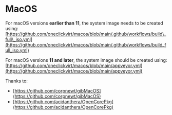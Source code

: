 # MacOS

For macOS versions **earlier than 11**, the system image needs to be created using:
[https://github.com/oneclickvirt/macos/blob/main/.github/workflows/build\_full\_iso.yml](https://github.com/oneclickvirt/macos/blob/main/.github/workflows/build_full_iso.yml)

For macOS versions **11 and later**, the system image should be created using:
[https://github.com/oneclickvirt/macos/blob/main/appveyor.yml](https://github.com/oneclickvirt/macos/blob/main/appveyor.yml)

Thanks to:

* [https://github.com/corpnewt/gibMacOS](https://github.com/corpnewt/gibMacOS)
* [https://github.com/acidanthera/OpenCorePkg](https://github.com/acidanthera/OpenCorePkg)
